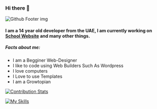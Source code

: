 ### Hi there 👋

![Github Footer img](https://github.githubassets.com/images/modules/site/home/footer-illustration.webp)

#### I am a 14 year old developer from the UAE, I am currently working on [School Website](https://aldahmaa.github.io) and many other things.
##### Facts about me:
- I am a Begginer Web-Designer
- I like to code using Web Builders Such As Wordpress
- I love computers
- I Love to use Templates
- I am a Growtopian

[![Contribution Stats](https://github-contribution-stats.vercel.app/api/?username=Aldahmaa)](https://github.com/LordDashMe/github-contribution-stats/)

[![My Skills](https://skillicons.dev/icons?i=py,css,html,js,vscode,figma&perline=4)](https://skillicons.dev)


